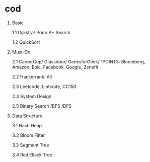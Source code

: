 cod
===
1. Basic
   
   1.1 Dijkstra/ Prim/ A* Search

   1.2 QuickSort

2. Must-Do

   2.1 CareerCup/ Glassdoor/ GeeksforGeek/ 1POINT3: Bloomberg, Amazon, Epic, Facebook, Google, Zenefit
   
   2.2 Hackerrank: All
   
   2.3 Leetcode, Lintcode, CC150
   
   2.4 System Design
   
   2.5 Binary Search /BFS /DFS

3. Data Structure

   3.1 Hash Heap
   
   3.2 Bloom Filter
   
   3.3 Segment Tree
   
   3.4 Red-Black Tree
   
